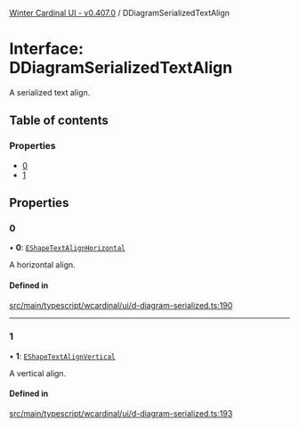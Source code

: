 [Winter Cardinal UI - v0.407.0](../index.md) / DDiagramSerializedTextAlign

# Interface: DDiagramSerializedTextAlign

A serialized text align.

## Table of contents

### Properties

- [0](DDiagramSerializedTextAlign.md#0)
- [1](DDiagramSerializedTextAlign.md#1)

## Properties

### 0

• **0**: [`EShapeTextAlignHorizontal`](../index.md#eshapetextalignhorizontal-1)

A horizontal align.

#### Defined in

[src/main/typescript/wcardinal/ui/d-diagram-serialized.ts:190](https://github.com/winter-cardinal/winter-cardinal-ui/blob/v0.407.0/src/main/typescript/wcardinal/ui/d-diagram-serialized.ts#L190)

___

### 1

• **1**: [`EShapeTextAlignVertical`](../index.md#eshapetextalignvertical-1)

A vertical align.

#### Defined in

[src/main/typescript/wcardinal/ui/d-diagram-serialized.ts:193](https://github.com/winter-cardinal/winter-cardinal-ui/blob/v0.407.0/src/main/typescript/wcardinal/ui/d-diagram-serialized.ts#L193)
